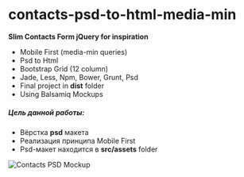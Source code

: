 contacts-psd-to-html-media-min
==================
__Slim Contacts Form jQuery for inspiration__

* Mobile First (media-min queries)
* Psd to Html
* Bootstrap Grid (12 column)
* Jade, Less, Npm, Bower, Grunt, Psd
* Final project in __dist__ folder
* Using Balsamiq Mockups

##### Цель данной работы: 

* Вёрстка __psd__ макета
* Реализация принципа Mobile First
* Psd-макет находится в __src/assets__ folder

![Contacts PSD Mockup](http://res.cloudinary.com/comm1t/image/upload/v1459595193/contact_self_strtww.png)

